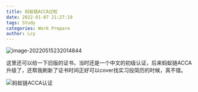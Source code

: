 ```yaml
---
title: 蚂蚁链ACCA过啦
date: 2022-01-07 21:27:19
tags: Study
categories: Work Prepare
author: Lcy
---
```


![image-20220515232014844](https://luochengyu.oss-cn-beijing.aliyuncs.com/img/image-20220515232014844.png)

这里还可以给一下旧版的证书，当时还是一个中文的初级认证，后来蚂蚁链ACCA升级了，还帮我刷新了证书时间正好可以cover找实习投简历的时候，真不错。

![蚂蚁链ACCA认证](https://luochengyu.oss-cn-beijing.aliyuncs.com/img/微信图片_20220404212741.jpg)

